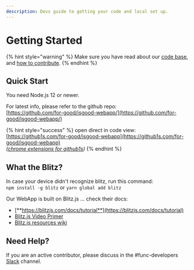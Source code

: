```yaml
---
description: Devs guide to getting your code and local set up.
---
```


# Getting Started

{% hint style="warning" %}
Make sure you have read about our [code base](../community/contributing.md#overview-of-our-codebase), and [how to contribute](../community/contributing.md#first-things-first).
{% endhint %}

## Quick Start

You need Node.js 12 or newer.

For latest info, please refer to the github repo:  
[https://github.com/for-good/isgood-webapp/](https://github.com/for-good/isgood-webapp/)

{% hint style="success" %}
open direct in code view:  
[https://github1s.com/for-good/isgood-webapp](https://github1s.com/for-good/isgood-webapp)  
_\(_[_chrome extensions for github1s_](https://chrome.google.com/webstore/detail/github1s/lodjfmkfbfkpdhnhkcdcoonghhghbkhe)_\)_
{% endhint %}

## What the Blitz?

In case your device didn't recognize blitz, run this command:  
`npm install -g blitz` or `yarn global add blitz`

Our WebApp is built on Blitz.js ... check their docs: 

* [**https://blitzjs.com/docs/tutorial**](https://blitzjs.com/docs/tutorial)
* [Blitz.js Video Primer](https://www.youtube.com/watch?v=UHyx8MtCVVk)
* [Blitz.js resources wiki](https://github.com/blitz-js/blitz/wiki)

## Need Help?

If you are an active contributor, please discuss in the \#func-developers [Slack](https://isgood.slack.com/archives/C01APTAPVT7) channel.

